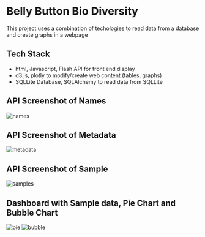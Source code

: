 # Belly Button Bio Diversity

This project uses a combination of techologies to read data from a database and create graphs in a webpage

## Tech Stack
- html, Javascript, Flash API for front end display
- d3.js, plotly to modify/create web content (tables, graphs)
- SQLLite Database, SQLAlchemy to read data from SQLLite

## API Screenshot of Names
![names](https://user-images.githubusercontent.com/22437603/64392499-0a7a6a80-d01b-11e9-8e93-1885343cce43.PNG)

## API Screenshot of Metadata
![metadata](https://user-images.githubusercontent.com/22437603/64392500-0bab9780-d01b-11e9-951f-b82660c07f19.PNG)

## API Screenshot of Sample
![samples](https://user-images.githubusercontent.com/22437603/64392504-0cdcc480-d01b-11e9-88d9-b05ac33387fe.PNG)

## Dashboard with Sample data, Pie Chart and Bubble Chart
![pie](https://user-images.githubusercontent.com/22437603/64392509-0fd7b500-d01b-11e9-8257-d3ecfff9c2be.PNG)
![bubble](https://user-images.githubusercontent.com/22437603/64392512-11a17880-d01b-11e9-96de-dcd206413311.PNG)
